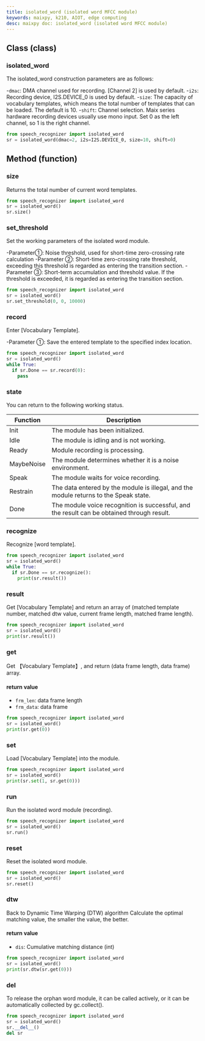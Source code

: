```yaml
---
title: isolated_word (isolated word MFCC module)
keywords: maixpy, k210, AIOT, edge computing
desc: maixpy ​​doc: isolated_word (isolated word MFCC module)
---
```



## Class (class)

### isolated_word

The isolated_word construction parameters are as follows:

-`dmac`: DMA channel used for recording. [Channel 2] is used by default.
-`i2s`: Recording device, I2S.DEVICE_0 is used by default.
-`size`: The capacity of vocabulary templates, which means the total number of templates that can be loaded. The default is 10.
-`shift`: Channel selection. Maix series hardware recording devices usually use mono input. Set 0 as the left channel, so 1 is the right channel.

```python
from speech_recognizer import isolated_word
sr = isolated_word(dmac=2, i2s=I2S.DEVICE_0, size=10, shift=0)
```

## Method (function)

### size

Returns the total number of current word templates.

```python
from speech_recognizer import isolated_word
sr = isolated_word()
sr.size()
```

### set_threshold

Set the working parameters of the isolated word module.

-Parameter①: Noise threshold, used for short-time zero-crossing rate calculation
-Parameter ②: Short-time zero-crossing rate threshold, exceeding this threshold is regarded as entering the transition section.
-Parameter ③: Short-term accumulation and threshold value. If the threshold is exceeded, it is regarded as entering the transition section.

```python
from speech_recognizer import isolated_word
sr = isolated_word()
sr.set_threshold(0, 0, 10000)
```

### record

Enter [Vocabulary Template].

-Parameter ①: Save the entered template to the specified index location.

```python
from speech_recognizer import isolated_word
sr = isolated_word()
while True:
  if sr.Done == sr.record(0):
    pass
```

### state

You can return to the following working status.


| Function | Description |
| --- | --- |
| Init | The module has been initialized. |
| Idle | The module is idling and is not working. |
| Ready | Module recording is processing. |
| MaybeNoise| The module determines whether it is a noise environment. |
| Speak | The module waits for voice recording. |
| Restrain| The data entered by the module is illegal, and the module returns to the Speak state. |
| Done | The module voice recognition is successful, and the result can be obtained through result. |

### recognize

Recognize [word template].

```python
from speech_recognizer import isolated_word
sr = isolated_word()
while True:
  if sr.Done == sr.recognize():
    print(sr.result())
```

### result

Get [Vocabulary Template] and return an array of (matched template number, matched dtw value, current frame length, matched frame length).

```python
from speech_recognizer import isolated_word
sr = isolated_word()
print(sr.result())
```

### get

Get 【Vocabulary Template】, and return (data frame length, data frame) array.

#### return value

* `frm_len`: data frame length
* `frm_data`: data frame

```python
from speech_recognizer import isolated_word
sr = isolated_word()
print(sr.get(0))
```

### set

Load [Vocabulary Template] into the module.

```python
from speech_recognizer import isolated_word
sr = isolated_word()
print(sr.set(1, sr.get(0)))
```

### run

Run the isolated word module (recording).

```python
from speech_recognizer import isolated_word
sr = isolated_word()
sr.run()
```

### reset

Reset the isolated word module.

```python
from speech_recognizer import isolated_word
sr = isolated_word()
sr.reset()
```

### dtw

Back to Dynamic Time Warping (DTW) algorithm Calculate the optimal matching value, the smaller the value, the better.

#### return value

* `dis`: Cumulative matching distance (int)

```python
from speech_recognizer import isolated_word
sr = isolated_word()
print(sr.dtw(sr.get(0)))
```

### __del__

To release the orphan word module, it can be called actively, or it can be automatically collected by gc.collect().

```python
from speech_recognizer import isolated_word
sr = isolated_word()
sr.__del__()
del sr
```
